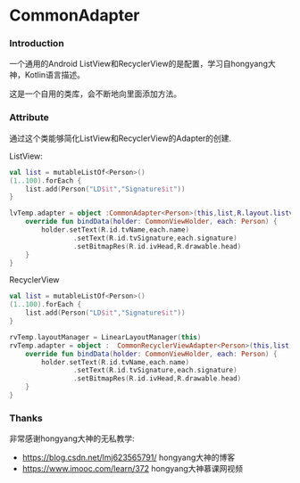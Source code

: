 # CommonAdapter

### Introduction

一个通用的Android ListView和RecyclerView的是配置，学习自hongyang大神，Kotlin语言描述。

这是一个自用的类库，会不断地向里面添加方法。

### Attribute

通过这个类能够简化ListView和RecyclerView的Adapter的创建.

ListView:

```kotlin
val list = mutableListOf<Person>()
(1..100).forEach {
    list.add(Person("LD$it","Signature$it"))
}

lvTemp.adapter = object :CommonAdapter<Person>(this,list,R.layout.listview_item_temp){
    override fun bindData(holder: CommonViewHolder, each: Person) {
        holder.setText(R.id.tvName,each.name)
                .setText(R.id.tvSignature,each.signature)
                .setBitmapRes(R.id.ivHead,R.drawable.head)
    }
}
```



RecyclerView

```kotlin
val list = mutableListOf<Person>()
(1..100).forEach {
    list.add(Person("LD$it","Signature$it"))
}

rvTemp.layoutManager = LinearLayoutManager(this)
rvTemp.adapter = object :  CommonRecyclerViewAdapter<Person>(this,list,R.layout.listview_item_temp){
    override fun bindData(holder: CommonViewHolder, each: Person) {
        holder.setText(R.id.tvName,each.name)
                .setText(R.id.tvSignature,each.signature)
                .setBitmapRes(R.id.ivHead,R.drawable.head)
    }
}
```

### Thanks

非常感谢hongyang大神的无私教学:

* https://blog.csdn.net/lmj623565791/ hongyang大神的博客
* https://www.imooc.com/learn/372 hongyang大神慕课网视频